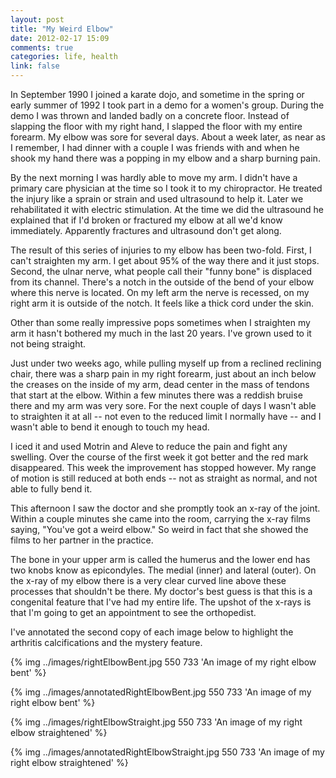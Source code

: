 ```yaml
---
layout: post
title: "My Weird Elbow"
date: 2012-02-17 15:09
comments: true
categories: life, health
link: false
---
```

In September 1990 I joined a karate dojo, and sometime in the spring or early summer of 1992 I took part in a demo for a women's group. During the demo I was thrown and landed badly on a concrete floor. Instead of slapping the floor with my right hand, I slapped the floor with my entire forearm. My elbow was sore for several days. About a week later, as near as I remember, I had dinner with a couple I was friends with and when he shook my hand there was a popping in my elbow and a sharp burning pain. 

By the next morning I was hardly able to move my arm. I didn't have a primary care physician at the time so I took it to my chiropractor. He treated the injury like a sprain or strain and used ultrasound to help it. Later we rehabilitated it with electric stimulation. At the time we did the ultrasound he explained that if I'd broken or fractured my elbow at all we'd know immediately. Apparently fractures and ultrasound don't get along.

The result of this series of injuries to my elbow has been two-fold. First, I can't straighten my arm. I get about 95% of the way there and it just stops. Second, the ulnar nerve, what people call their "funny bone" is displaced from its channel. There's a notch in the outside of the bend of your elbow where this nerve is located. On my left arm the nerve is recessed, on my right arm it is outside of the notch. It feels like a thick cord under the skin.

Other than some really impressive pops sometimes when I straighten my arm it hasn't bothered my much in the last 20 years. I've grown used to it not being straight.

Just under two weeks ago, while pulling myself up from a reclined reclining chair, there was a sharp pain in my right forearm, just about an inch below the creases on the inside of my arm, dead center in the mass of tendons that start at the elbow. Within a few minutes there was a reddish bruise there and my arm was very sore. For the next couple of days I wasn't able to straighten it at all -- not even to the reduced limit I normally have -- and I wasn't able to bend it enough to touch my head.

I iced it and used Motrin and Aleve to reduce the pain and fight any swelling. Over the course of the first week it got better and the red mark disappeared. This week the improvement has stopped however. My range of motion is still reduced at both ends -- not as straight as normal, and not able to fully bend it. 

This afternoon I saw the doctor and she promptly took an x-ray of the joint. Within a couple minutes she came into the room, carrying the x-ray films saying, "You've got a weird elbow." So weird in fact that she showed the films to her partner in the practice. 

The bone in your upper arm is called the humerus and the lower end has two knobs know as epicondyles. The medial (inner) and lateral (outer). On the x-ray of my elbow there is a very clear curved line above these processes that shouldn't be there. My doctor's best guess is that this is a congenital feature that I've had my entire life. The upshot of the x-rays is that I'm going to get an appointment to see the orthopedist. 

I've annotated the second copy of each image below to highlight the arthritis calcifications and the mystery feature.

{% img ../images/rightElbowBent.jpg 550 733 'An image of my right elbow bent' %}

{% img ../images/annotatedRightElbowBent.jpg 550 733 'An image of my right elbow bent' %}

{% img ../images/rightElbowStraight.jpg 550 733 'An image of my right elbow straightened' %}

{% img ../images/annotatedRightElbowStraight.jpg 550 733 'An image of my right elbow straightened' %}

 
 